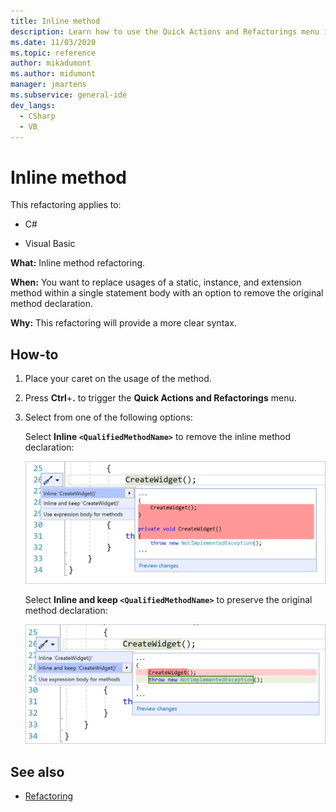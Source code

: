 ```yaml
---
title: Inline method
description: Learn how to use the Quick Actions and Refactorings menu in Visual Studio to refactor inline method declarations and provide a clearer syntax. 
ms.date: 11/03/2020
ms.topic: reference
author: mikadumont
ms.author: midumont
manager: jmartens
ms.subservice: general-ide
dev_langs:
  - CSharp
  - VB
---
```

# Inline method


This refactoring applies to:

- C#

- Visual Basic

**What:** Inline method refactoring. 

**When:** You want to replace usages of a static, instance, and extension method within a single statement body with an option to remove the original method declaration.

**Why:**  This refactoring will provide a more clear syntax.

## How-to

1. Place your caret on the usage of the method.

2. Press **Ctrl**+**.** to trigger the **Quick Actions and Refactorings** menu.

3. Select from one of the following options: 
    
   Select **Inline `<QualifiedMethodName>`** to remove the inline method declaration:

    ![Screenshot of the Quick Actions and Refactorings menu in Visual Studio with Convert 'Inline 'CreateWidget()' selected and C# code changes shown.](media/inline-method-remove-declaration.png)

   Select **Inline and keep `<QualifiedMethodName>`** to preserve the original method declaration:

    ![Screenshot of the Quick Actions and Refactorings menu in Visual Studio with Convert 'Inline and keep 'CreateWidget()' selected and C# code changes shown.](media/inline-method-preserve-declaration.png)

## See also

- [Refactoring](../refactoring-in-visual-studio.md)
